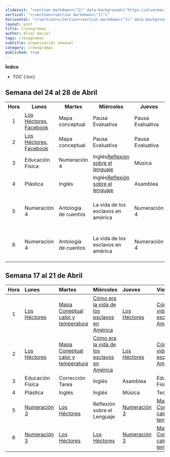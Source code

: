 ```yaml
---
slideinit: "<section markdown=\"1\" data-background=\"https://alvarmaciel.github.io/quintogrado/img/slidebackground.png\"><section markdown=\"1\">"
vertical: "</section><section markdown=\"1\">"
horizontal: "</section></section><section markdown=\"1\" data-background=\"https://alvarmaciel.github.io/quintogrado/img/slidebackground.png\"><section markdown=\"1\">"
layout: post
title: Cronogramas
author: Alvar maciel
tags: cronogramas
subtitle: organización semanal
category: cronogramas
published: true
---
```


**Índice**

* TOC
{:toc}

<!-- Modelo de horaio
## Semana del 24 al 28 de Abril
<table>
  <tr>
    <th align="center">Hora</th>
    <th align="center">Lunes</th>
    <th align="center">Martes</th>
    <th align="center">Miércoles</th>
    <th align="center">Jueves</th>
    <th align="center">Viernes</th>
  </tr>
  <tr>
    <td align="center">1</td>
    <td ></td>
    <td></td>
    <td></td>
    <td></td>
    <td></td>
  </tr>
  <tr>
    <td align="center">2</td>
    <td ></td>
    <td></td>
    <td></td>
    <td></td>
    <td></td>
  </tr>
  <tr>
    <td align="center">3</td>
    <td >Educación Física</td>
    <td></td>
    <td>Inglés</td>
    <td>Música</td>
    <td>Educación Física</td>
  </tr>
  <tr>
    <td align="center">4</td>
    <td >Plástica</td>
    <td>Inglés</td>
    <td>Inglés</td>
    <td>Asamblea</td>
    <td>Tecnología</td>
  </tr>
  <tr>
    <td align="center">5</td>
    <td ></td>
    <td></td>
    <td></td>
    <td></td>
    <td></td>
  </tr>
  <tr>
    <td align="center">6</td>
    <td ></td>
    <td></td>
    <td></td>
    <td></td>
    <td></td>
  </tr>
</table>
//-->
<!--## Horario

|Hora|Lunes                 |Martes                |Miércoles             |Jueves                |Viernes|
|:--:|:---------------------|:---------------------|:---------------------|:---------------------|:------|
|1   |Prácticas del Lenguaje|C. Naturales          |C. Sociales           |Prácticas del Lenguaje|C. Sociales|
|2   |Prácticas del Lenguaje|C. Naturales          |C. Sociales           |Prácticas del Lenguaje|C. Sociales|
|3   |Educación Física      |Matemáticas           |Inglés                |Música                |Educación Física|
|4   |Plástica              |Inglés                |Inglés                |Asamblea              |Tecnología|
|5   |Matemáticas           |Prácticas del Lenguaje|C. Naturales          |Matemáticas           |Matemáticas|
|6   |Matemáticas           |Prácticas del Lenguaje|C. Naturales          |Matemáticas           |Matemáticas|
//-->
## Semana del 24 al 28 de Abril
<table>
  <tr>
    <th align="center">Hora</th>
    <th align="center">Lunes</th>
    <th align="center">Martes</th>
    <th align="center">Miércoles</th>
    <th align="center">Jueves</th>
    <th align="center">Viernes</th>
  </tr>
  <tr>
    <td align="center">1</td>
    <td ><a href="{{site.url}}{{site.baseurl}}/proyectos/2017/04/13/antologia-de-cuentos.html#los-héctores-ricardo-mariño">Los Héctores, Facebook</a></td>
    <td>Mapa conceptual</td>
    <td>Pausa Evaluativa</td>
    <td>Pausa Evaluativa</td>
    <td>Pausa evaluativa</td>
  </tr>
  <tr>
    <td align="center">2</td>
    <td ><a href="{{site.url}}{{site.baseurl}}/proyectos/2017/04/13/antologia-de-cuentos.html#los-héctores-ricardo-mariño">Los Héctores, Facebook</a></td>
    <td>Mapa conceptual</td>
    <td>Pausa Evaluativa</td>
    <td>Pausa Evaluativa</td>
    <td>Pausa Evaluativa</td>
  </tr>
  <tr>
    <td align="center">3</td>
    <td >Educación Física</td>
    <td>Numeración 4</td>
    <td><stroke>Inglés</stroke><a href="{{site.url}}{{site.baseurl}}/2017/04/25/reflexion-sobre-el-lenguaje.html#signos-de-puntuaciÓn">Reflexión sobre el lenguaje</a></td>
    <td>Música</td>
    <td>Educación Física</td>
  </tr>
  <tr>
    <td align="center">4</td>
    <td >Plástica</td>
    <td>Inglés</td>
    <td><stroke>Inglés</stroke><a href="{{site.url}}{{site.baseurl}}/2017/04/25/reflexion-sobre-el-lenguaje.html#signos-de-puntuaciÓn">Reflexión sobre el lenguaje</a></td>
    <td>Asamblea</td>
    <td>Tecnología</td>
  </tr>
  <tr>
    <td align="center">5</td>
    <td >Numeración 4</td>
    <td>Antología de cuentos</td>
    <td>La vida de los esclavos en américa</td>
    <td>Numeración 4</td>
    <td>La vida de los esclavos en américa</td>
  </tr>
  <tr>
    <td align="center">6</td>
    <td >Numeración 4</td>
    <td>Antología de cuentos</td>
    <td>La vida de los esclavos en américa</td>
    <td>Numeración 4</td>
    <td>La vida de los esclavos en américa</td>
  </tr>
</table>

## Semana 17 al 21 de Abril

|Hora|Lunes |Martes|Miércoles|Jueves|Viernes|
|:--:|:-----|:-----|:--------|:-----|:------|
|1|[Los Héctores]({{site.url}}{{site.baseurl}}/proyectos/2017/04/13/antologia-de-cuentos.html#los-héctores-ricardo-mariño)|[Mapa Coneptual calor y temperatura]({{site.url}}{{site.baseurl}}/proyectos/2017/04/17/los-materiales-y-el-calor.html#análisis-del-experimento-a-la-luz-del-texto)|[Cómo era la vida de los esclavos en América]({{site.url}}{{site.baseurl}}/proyectos/2017/04/19/la-vida-de-los-esclavos-en-las-revoluciones.html#momento-1-cómo-era-la-vida-de-los-esclavos-en-las-sociedades-americanas)|[Los Héctores]({{site.url}}{{site.baseurl}}/proyectos/2017/04/13/antologia-de-cuentos.html#los-héctores-ricardo-mariño)|[Cómo era la vida de los esclavos en América]({{site.url}}{{site.baseurl}}/proyectos/2017/04/19/la-vida-de-los-esclavos-en-las-revoluciones.html#momento-1-cómo-era-la-vida-de-los-esclavos-en-las-sociedades-americanas)|
|2|[Los Héctores]({{site.url}}{{site.baseurl}}/proyectos/2017/04/13/antologia-de-cuentos.html#los-héctores-ricardo-mariño)|[Mapa Coneptual calor y temperatura]({{site.url}}{{site.baseurl}}/proyectos/2017/04/17/los-materiales-y-el-calor.html#análisis-del-experimento-a-la-luz-del-texto)|[Cómo era la vida de los esclavos en América]({{site.url}}{{site.baseurl}}/proyectos/2017/04/19/la-vida-de-los-esclavos-en-las-revoluciones.html#momento-1-cómo-era-la-vida-de-los-esclavos-en-las-sociedades-americanas)|[Los Héctores]({{site.url}}{{site.baseurl}}/proyectos/2017/04/13/antologia-de-cuentos.html#los-héctores-ricardo-mariño)|[Cómo era la vida de los esclavos en América]({{site.url}}{{site.baseurl}}/proyectos/2017/04/19/la-vida-de-los-esclavos-en-las-revoluciones.html#momento-1-cómo-era-la-vida-de-los-esclavos-en-las-sociedades-americanas)|
|3|Educación Física|Corrección Tarea|Inglés|Asamblea|Educación Física|
|4|Plástica|Inglés|Inglés|Música|Tecnología|
|5|[Numeración 3](https://alvarmaciel.github.io/pruebapp/proyectos/2017/04/16/secuencia-numeracion.html#numeraci%C3%B3n-3)|[Los Héctores]({{site.url}}{{site.baseurl}}/proyectos/2017/04/13/antologia-de-cuentos.html#los-héctores-ricardo-mariño)|Reflexión sobre el Lenguaje|[Numeración 3](https://alvarmaciel.github.io/pruebapp/proyectos/2017/04/16/secuencia-numeracion.html#numeraci%C3%B3n-3)|[Mapa Coneptual calor y temperatura]({{site.url}}{{site.baseurl}}/proyectos/2017/04/17/los-materiales-y-el-calor.html#análisis-del-experimento-a-la-luz-del-texto)|
|6|[Numeración 3](https://alvarmaciel.github.io/pruebapp/proyectos/2017/04/16/secuencia-numeracion.html#numeraci%C3%B3n-3)|[Los Héctores]({{site.url}}{{site.baseurl}}/proyectos/2017/04/13/antologia-de-cuentos.html#los-héctores-ricardo-mariño)|[Los Héctores]({{site.url}}{{site.baseurl}}/proyectos/2017/04/13/antologia-de-cuentos.html#los-héctores-ricardo-mariño)|[Numeración 3](https://alvarmaciel.github.io/pruebapp/proyectos/2017/04/16/secuencia-numeracion.html#numeraci%C3%B3n-3)|[Mapa Coneptual calor y temperatura]({{site.url}}{{site.baseurl}}/proyectos/2017/04/17/los-materiales-y-el-calor.html#análisis-del-experimento-a-la-luz-del-texto)|
